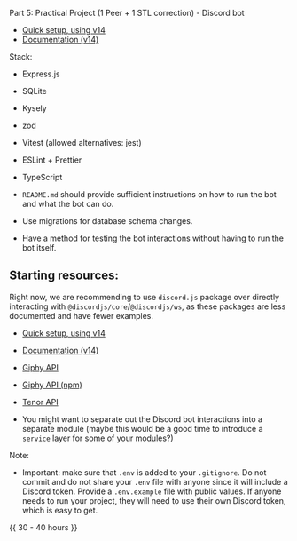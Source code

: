 Part 5: Practical Project (1 Peer + 1 STL correction) - Discord bot

- [Quick setup, using v14](https://www.youtube.com/watch?v=pDQAn18-2go)
- [Documentation (v14)](https://old.discordjs.dev/#/docs/discord.js/main/general/welcome)

Stack:
- Express.js
- SQLite
- Kysely
- zod
- Vitest (allowed alternatives: jest)
- ESLint + Prettier
- TypeScript

- `README.md` should provide sufficient instructions on how to run the bot and what the bot can do.
- Use migrations for database schema changes.
- Have a method for testing the bot interactions without having to run the bot itself.

## Starting resources:

Right now, we are recommending to use `discord.js` package over directly interacting with `@discordjs/core`/`@discordjs/ws`, as these packages are less documented and have fewer examples.

- [Quick setup, using v14](https://www.youtube.com/watch?v=pDQAn18-2go)
- [Documentation (v14)](https://old.discordjs.dev/#/docs/discord.js/main/general/welcome)
- [Giphy API](https://developers.giphy.com/docs/api/endpoint)
- [Giphy API (npm)](https://www.npmjs.com/package/@giphy/js-fetch-api)
- [Tenor API](https://tenor.com/gifapi/documentation)

- You might want to separate out the Discord bot interactions into a separate module (maybe this would be a good time to introduce a `service` layer for some of your modules?)

Note:
  - Important: make sure that `.env` is added to your `.gitignore`. Do not commit and do not share your `.env` file with anyone since it will include a Discord token. Provide a `.env.example` file with public values. If anyone needs to run your project, they will need to use their own Discord token, which is easy to get.

{{ 30 - 40 hours }}
